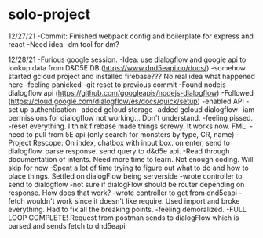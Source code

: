 # solo-project

12/27/21
-Commit: Finished webpack config and boilerplate for express and react
-Need idea
-dm tool for dm?

12/28/21
-Furious google session.
-Idea: use dialogflow and google api to lookup data from D&D5E DB (https://www.dnd5eapi.co/docs/)
-somehow started gcloud project and installed firebase??? No real idea what happened here
-feeling panicked
-git reset to previous commit
-Found nodejs dialogflow api (https://github.com/googleapis/nodejs-dialogflow)
-Followed (https://cloud.google.com/dialogflow/es/docs/quick/setup)
-enabled API
-set up authentication
-added gcloud storage
-added gcloud dialogflow
-iam permissions for dialogflow not working... Don't understand.
-feeling pissed.
-reset everything. I think firebase made things screwy. It works now. FML.
-need to pull from 5E api (only search for monsters by type, CR, name)
-Project Rescope: On index, chatbox with input box. on enter, send to dialogflow. parse response. send query to d&d5e api. 
-Read through documentation of intents. Need more time to learn. Not enough coding. Will skip for now
-Spent a lot of time trying to figure out what to do and how to place things. Settled on dialogFlow being serverside
-wrote controller to send to dialogflow
-not sure if dialogFlow should be router depending on response. How does that work?
-wrote controller to get from dnd5eapi
-fetch wouldn't work since it doesn't like require. Used import and broke everything. Had to fix all the breaking points.
-feeling demoralized.
-FULL LOOP COMPLETE! Request from postman sends to dialogFlow which is parsed and sends fetch to dnd5eapi 